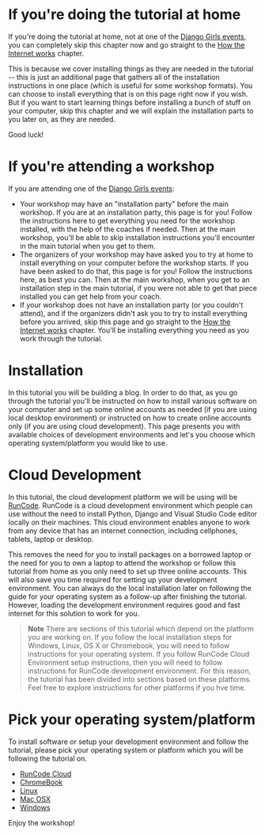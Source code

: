 # If you're doing the tutorial at home

If you're doing the tutorial at home, not at one of the [Django Girls events](https://djangogirls.org/events/), you can completely 
skip this chapter now and go straight to the [How the Internet works](../how_the_internet_works/README.md) chapter.

This is because we cover installing things as they are needed in the tutorial -- this is just an additional page that gathers all 
of the installation instructions in one place (which is useful for some workshop formats). You can choose to install everything 
that is on this page right now if you wish. But if you want to start learning things before installing a bunch of stuff on your 
computer, skip this chapter and we will explain the installation parts to you later on, as they are needed.

Good luck!

# If you're attending a workshop

If you are attending one of the [Django Girls events](https://djangogirls.org/events/):
- Your workshop may have an "installation party" before the main workshop. If you are at an installation party, this page is for 
  you! Follow the instructions here to get everything you need for the workshop installed, with the help of the coaches if needed. 
  Then at the main workshop, you'll be able to skip installation instructions you'll encounter in the main tutorial when you get to 
  them.
- The organizers of your workshop may have asked you to try at home to install everything on your computer before the workshop 
  starts. If you have been asked to do that, this page is for you! Follow the instructions here, as best you can. Then at the main 
  workshop, when you get to an installation step in the main tutorial, if you were not able to get that piece installed you can get 
  help from your coach.
- If your workshop does not have an installation party (or you couldn't attend), and if the organizers didn't ask you to try to 
  install everything before you arrived, skip this page and go straight to the [How the Internet works](../how_the_internet_works/README.md)
  chapter. You'll be installing everything you need as you work through the tutorial.

# Installation
In this tutorial you will be building a blog. In order to do that, as you go through the tutorial you'll be instructed on how to 
install various software on your computer and set up some online accounts as needed (if you are using local desktop environment) or 
instructed on how to create online accounts only (if you are using cloud development). This page presents you with available choices 
of development environments and let's you choose which operating system/platform you would like to use.

# Cloud Development
In this tutorial, the cloud development platform we will be using will be [RunCode](https://runcode.io/). RunCode is a cloud 
development environment which people can use without the need to install Python, Django and Visual Studio Code editor locally 
on their machines. This cloud environment enables anyone to work from any device that has an internet connection, including 
cellphones, tablets, laptop or desktop.

This removes the need for you to install packages on a borrowed laptop or the need for you to own a laptop to attend the workshop 
or follow this tutorial from home as you only need to set up three online accounts. This will also save you time required for 
setting up your development environment. You can always do the local installation later on following the guide for your operating 
system as a follow-up after finishing the tutorial. However, loading the development environment requires good and fast internet 
for this solution to work for you.

> **Note** There are sections of this tutorial which depend on the platform you are working on. If you follow the 
local installation steps for Windows, Linux, OS X or Chromebook, you will need to follow instructions for your operating system. 
If you follow RunCode Cloud Environment setup instructions, then you will need to follow instructions for 
RunCode development environment. 
For this reason, the tutorial has been divided into sections based on these platforms. Feel free to explore instructions 
for other platforms if you hve time.

# Pick your operating system/platform
To install software or setup your development environment and follow the tutorial, please pick your operating system or 
platform which you will be following the tutorial on.

* [RunCode Cloud](../runcode/README.md)
* [ChromeBook](../chromebook/README.md)
* [Linux](../linux/README.md)
* [Mac OSX](../macosx/README.md)
* [Windows](../windows/README.md)

Enjoy the workshop!
